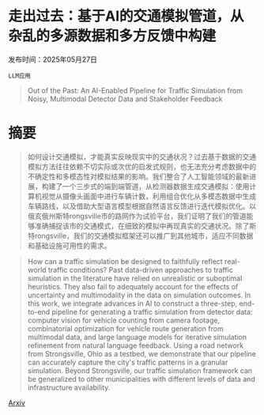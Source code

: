 # 走出过去：基于AI的交通模拟管道，从杂乱的多源数据和多方反馈中构建

发布时间：2025年05月27日

`LLM应用`

> Out of the Past: An AI-Enabled Pipeline for Traffic Simulation from Noisy, Multimodal Detector Data and Stakeholder Feedback

# 摘要

> 如何设计交通模拟，才能真实反映现实中的交通状况？过去基于数据的交通模拟方法往往依赖不切实际或次优的启发式规则，也无法充分考虑数据中的不确定性和多模态性对模拟结果的影响。我们整合了人工智能领域的最新进展，构建了一个三步式的端到端管道，从检测器数据生成交通模拟：使用计算机视觉从摄像头画面中进行车辆计数，利用组合优化从多模态数据中生成车辆路线，以及借助大型语言模型根据自然语言反馈进行迭代模拟优化。以俄亥俄州斯特rongsville市的路网作为试验平台，我们证明了我们的管道能够准确捕捉该市的交通模式，在细致的模拟中再现真实的交通状况。除了斯特rongsville，我们的交通模拟框架还可以推广到其他城市，适应不同数据和基础设施可用性的需求。

> How can a traffic simulation be designed to faithfully reflect real-world traffic conditions? Past data-driven approaches to traffic simulation in the literature have relied on unrealistic or suboptimal heuristics. They also fail to adequately account for the effects of uncertainty and multimodality in the data on simulation outcomes. In this work, we integrate advances in AI to construct a three-step, end-to-end pipeline for generating a traffic simulation from detector data: computer vision for vehicle counting from camera footage, combinatorial optimization for vehicle route generation from multimodal data, and large language models for iterative simulation refinement from natural language feedback. Using a road network from Strongsville, Ohio as a testbed, we demonstrate that our pipeline can accurately capture the city's traffic patterns in a granular simulation. Beyond Strongsville, our traffic simulation framework can be generalized to other municipalities with different levels of data and infrastructure availability.

[Arxiv](https://arxiv.org/abs/2505.21349)